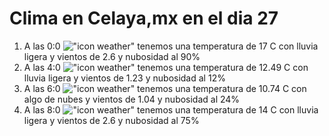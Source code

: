 # Clima en Celaya,mx en el dia 27

1. A las 0:0 !["icon weather"](http://openweathermap.org/img/w/10n.png) tenemos una temperatura de 17 C con lluvia ligera y  vientos de 2.6 y nubosidad al 90%
1. A las 4:0 !["icon weather"](http://openweathermap.org/img/w/10n.png) tenemos una temperatura de 12.49 C con lluvia ligera y  vientos de 1.23 y nubosidad al 12%
1. A las 6:0 !["icon weather"](http://openweathermap.org/img/w/02n.png) tenemos una temperatura de 10.74 C con algo de nubes y  vientos de 1.04 y nubosidad al 24%
1. A las 8:0 !["icon weather"](http://openweathermap.org/img/w/10n.png) tenemos una temperatura de 14 C con lluvia ligera y  vientos de 2.6 y nubosidad al 75%
